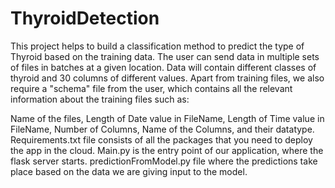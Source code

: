 # ThyroidDetection

This project helps to build a classification method to predict the type of Thyroid based on the  training data.
The user can send data in multiple sets of files in batches at a given location. Data will contain different classes of thyroid and 30 columns of different values.
Apart from training files, we also require a "schema" file from the user, which contains all the relevant information about the training files such as: 

Name of the files, Length of Date value in FileName, Length of Time value in FileName, Number of Columns, Name of the Columns, and their datatype. 
Requirements.txt file consists of all the packages that you need to deploy the app in the cloud. 
Main.py is the entry point of our application, where the flask server starts.  predictionFromModel.py file where the predictions take place based on the data we are giving input to the model.
